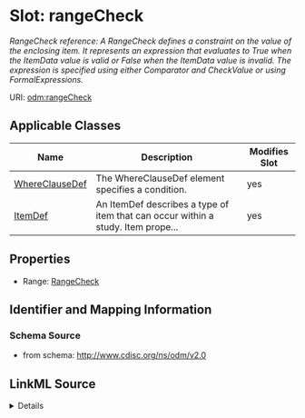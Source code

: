 # Slot: rangeCheck


_RangeCheck reference: A RangeCheck defines a constraint on the value of the enclosing item. It represents an expression that evaluates to True when the ItemData value is valid or False when the ItemData value is invalid. The expression is specified using either Comparator and CheckValue or using FormalExpressions._



URI: [odm:rangeCheck](http://www.cdisc.org/ns/odm/v2.0/rangeCheck)



<!-- no inheritance hierarchy -->




## Applicable Classes

| Name | Description | Modifies Slot |
| --- | --- | --- |
[WhereClauseDef](WhereClauseDef.md) | The WhereClauseDef element specifies a condition. |  yes  |
[ItemDef](ItemDef.md) | An ItemDef describes a type of item that can occur within a study. Item prope... |  yes  |







## Properties

* Range: [RangeCheck](RangeCheck.md)





## Identifier and Mapping Information







### Schema Source


* from schema: http://www.cdisc.org/ns/odm/v2.0




## LinkML Source

<details>
```yaml
name: rangeCheck
description: 'RangeCheck reference: A RangeCheck defines a constraint on the value
  of the enclosing item. It represents an expression that evaluates to True when the
  ItemData value is valid or False when the ItemData value is invalid. The expression
  is specified using either Comparator and CheckValue or using FormalExpressions.'
from_schema: http://www.cdisc.org/ns/odm/v2.0
rank: 1000
identifier: false
alias: rangeCheck
domain_of:
- WhereClauseDef
- ItemDef
range: RangeCheck

```
</details>